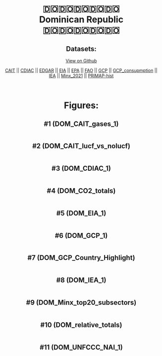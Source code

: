 
<center>
<h1 align="center">
🇩🇴🇩🇴🇩🇴🇩🇴🇩🇴
<br>
Dominican Republic
<br>
🇩🇴🇩🇴🇩🇴🇩🇴🇩🇴
</h1>
<h2>Datasets:</h2>
<p><a href="https://github.com/dquintani/GreenhouseData/tree/master/country_data/DOM_Dominican Republic/data">View on Github</a>
<br></p><p><a href="data/DOM_CAIT.csv">CAIT</a> || <a href="data/DOM_CDIAC.csv">CDIAC</a> || <a href="data/DOM_EDGAR.csv">EDGAR</a> || <a href="data/DOM_EIA.csv">EIA</a> || <a href="data/DOM_EPA.csv">EPA</a> || <a href="data/DOM_FAO.csv">FAO</a> || <a href="data/DOM_GCP.csv">GCP</a> || <a href="data/DOM_GCP_consupmption.csv">GCP_consupmption</a> || <a href="data/DOM_IEA.csv">IEA</a> || <a href="data/DOM_Minx_2021.csv">Minx_2021</a> || <a href="data/DOM_PRIMAP-hist.csv">PRIMAP-hist</a></p><p><br></p>
<h1>Figures:</h1><h2>#1 (DOM_CAIT_gases_1)</h2>
<p><img alt="" src="figures/DOM_CAIT_gases_1.png" /></p><h2>#2 (DOM_CAIT_lucf_vs_nolucf)</h2>
<p><img alt="" src="figures/DOM_CAIT_lucf_vs_nolucf.png" /></p><h2>#3 (DOM_CDIAC_1)</h2>
<p><img alt="" src="figures/DOM_CDIAC_1.png" /></p><h2>#4 (DOM_CO2_totals)</h2>
<p><img alt="" src="figures/DOM_CO2_totals.png" /></p><h2>#5 (DOM_EIA_1)</h2>
<p><img alt="" src="figures/DOM_EIA_1.png" /></p><h2>#6 (DOM_GCP_1)</h2>
<p><img alt="" src="figures/DOM_GCP_1.png" /></p><h2>#7 (DOM_GCP_Country_Highlight)</h2>
<p><img alt="" src="figures/DOM_GCP_Country_Highlight.png" /></p><h2>#8 (DOM_IEA_1)</h2>
<p><img alt="" src="figures/DOM_IEA_1.png" /></p><h2>#9 (DOM_Minx_top20_subsectors)</h2>
<p><img alt="" src="figures/DOM_Minx_top20_subsectors.png" /></p><h2>#10 (DOM_relative_totals)</h2>
<p><img alt="" src="figures/DOM_relative_totals.png" /></p><h2>#11 (DOM_UNFCCC_NAI_1)</h2>
<p><img alt="" src="figures/DOM_UNFCCC_NAI_1.png" /></p>